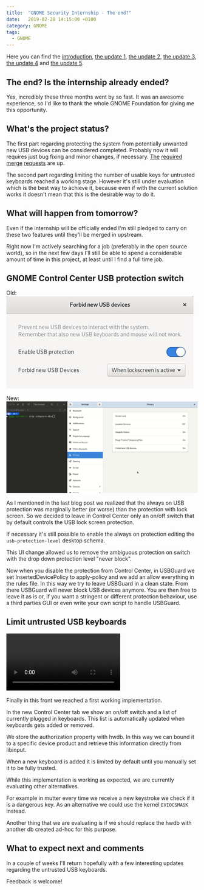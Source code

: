 ```yaml
---
title:  "GNOME Security Internship - The end?"
date:   2019-02-28 14:15:00 +0100
category: GNOME
tags:
  - GNOME
---
```


Here you can find the [introduction](/gnome/internship-preparation/), [the update 1](/gnome/internship-update-1/), [the update 2](/gnome/internship-update-2/), [the update 3](/gnome/internship-update-3/), [the update 4](/gnome/internship-update-4/) and [the update 5](/gnome/internship-update-5/).


## The end? Is the internship already ended?

Yes, incredibly these three months went by so fast.
It was an awesome experience, so I'd like to thank the whole GNOME Foundation for giving me this opportunity.

## What's the project status?

The first part regarding protecting the system from potentially unwanted new USB devices can be considered completed.
Probably now it will requires just bug fixing and minor changes, if necessary.
[The](https://gitlab.gnome.org/GNOME/gnome-control-center/merge_requests/366/) [required](https://gitlab.gnome.org/GNOME/gnome-shell/merge_requests/369) [merge](https://gitlab.gnome.org/GNOME/gsettings-desktop-schemas/merge_requests/15) [requests](https://gitlab.gnome.org/GNOME/gnome-settings-daemon/merge_requests/75) are up.

The second part regarding limiting the number of usable keys for untrusted keyboards reached a working stage.
However it's still under evaluation which is the best way to achieve it, because even if with the current solution works it doesn't mean that this is the desirable way to do it.

## What will happen from tomorrow?

Even if the internship will be officially ended I'm still pledged to carry on these two features until they'll be merged in upstream.

Right now I'm actively searching for a job (preferably in the open source world), so in the next few days I'll still be able to spend a considerable amount of time in this project, at least until I find a full time job.

## GNOME Control Center USB protection switch

Old:
![G-c-c old USB popup](/assets/images/g-c-c-usb-switch.png)

New:
![G-c-c new USB popup](/assets/images/g-c-c-usb-new-switch.gif)

As I mentioned in the last blog post we realized that the always on USB protection was marginally better (or worse) than the protection with lock screen.
So we decided to leave in Control Center only an on/off switch that by default controls the USB lock screen protection.

If necessary it's still possible to enable the always on protection editing the `usb-protection-level` desktop schema.

This UI change allowed us to remove the ambiguous protection on switch with the drop down protection level "never block".

Now when you disable the protection from Control Center, in USBGuard we set InsertedDevicePolicy to apply-policy and we add an allow everything in the rules file.
In this way we try to leave USBGuard in a clean state.
From there USBGuard will never block USB devices anymore.
You are then free to leave it as is or, if you want a stringent or different protection behaviour, use a third parties GUI or even write your own script to handle USBGuard.

## Limit untrusted USB keyboards

<video controls> <source src="/assets/images/hwdb-g-c-c.webm" type="video/webm" /> </video>

Finally in this front we reached a first working implementation.

In the new Control Center tab we show an on/off switch and a list of currently plugged in keyboards.
This list is automatically updated when keyboards gets added or removed.

We store the authorization property with hwdb.
In this way we can bound it to a specific device product and retrieve this information directly from libinput.

When a new keyboard is added it is limited by default until you manually set it to be fully trusted.

While this implementation is working as expected, we are currently evaluating other alternatives.

For example in mutter every time we receive a new keystroke we check if it is a dangerous key.
As an alternative we could use the kernel `EVIOCSMASK` instead.

Another thing that we are evaluating is if we should replace the hwdb with another db created ad-hoc for this purpose.


## What to expect next and comments

In a couple of weeks I'll return hopefully with a few interesting updates regarding the untrusted USB keyboards.

Feedback is welcome!
